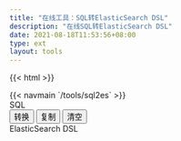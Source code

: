 ```yaml
---
title: "在线工具：SQL转ElasticSearch DSL"
description: "在线SQL转ElasticSearch DSL"
date: 2021-08-18T11:53:56+08:00
type: ext
layout: tools
---
```

{{< html >}}
  <div class="row">
    <div class="col-lg-1 nav-container">
      {{< navmain `/tools/sql2es` >}}
    </div>
    <div class="t-editarea col-lg-5 col-md-12" onpaste="setTimeout(convert,1)"> 
      <label class="col-form-label"> SQL </label> 
      <div id="input" class="t-textarea fullHeight fixed-size"></div> 
    </div>
    <div class="t-btn col-lg-1 col-md-12">
      <button class="btn"  id="btnExpan"> 转换 </button>
      <button class="btn btn-default" data-clipboard-action="copy" id="btnCopy"> 复制 </button>
      <button class="btn btn-default" id="btnClear"> 清空 </button>
    </div> 
    <div class="t-editarea col-lg-5 col-md-12"> 
      <label class="col-form-label"> ElasticSearch DSL </label> 
      <div class="t-textarea fullHeight fixed-size" id="output"></div> 
    </div>
  </div>
  <script src="https://cdn.bootcss.com/clipboard.js/2.0.4/clipboard.min.js">
	</script> 
  <script src="/js/jquery.js"></script>
  <script src="/layer/layer.js"></script>
  <script src="/js/tools.js?v=0.0.3"></script>
  <script>
    function formatJson(msg) {
      let jsonStr = JSON.stringify(JSON.parse(msg), null, 4)
      return jsonStr;
    }

    document.getElementById("btnExpan").onclick = function() {
      convert()
    }

    let input = new highlight(
      document.getElementById("input"), 
      "sql", 
      initSelectSql
    )

    let output = new highlight(
      document.getElementById("output"), 
      "javascript", 
      '等待转化结果...'
    )
    
    document.getElementById("btnClear").onclick = function() {
        cleanup(input, output)
    }
    function convert() {
      let schema = input.getValue()
      if (schema != "") {
        $.ajax({
          url: "/api/sql2es",
          type: "post",
          data: {
            schema: schema
          },
          success: function(res) {
            if (res.error != "") {
              layer.alert(res.error)
            } else {
              output.setValue(formatJson(res.data))
            }
          } 
        })
      }
    }
    convert()
    listenMode(input, output)
    copy(output)
	</script> 
  {{< /html >}}
    {{< html >}}<div class="tool-info">{{< /html >}}
## 基于项目
  
[github.com/cch123/elasticsql](https://github.com/cch123/elasticsql)

## 当前支持

- [x] sql and expression
- [x] sql or expression
- [x] equal(=) support
- [x] not equal(!=) support
- [x] gt(>) support
- [x] gte(>=) support
- [x] lt(<) support
- [x] lte(<=) support
- [x] sql in (eg. id in (1,2,3) ) expression
- [x] sql not in (eg. id not in (1,2,3) ) expression
- [x] paren bool support (eg. where (a=1 or b=1) and (c=1 or d=1))
- [x] sql like expression (currently use match phrase, perhaps will change to wildcard in the future)
- [x] sql order by support
- [x] sql limit support
- [x] sql not like expression
- [x] field missing check
- [x] support aggregation like count(\*), count(field), min(field), max(field), avg(field)
- [x] support aggregation like stats(field), extended_stats(field), percentiles(field) which are not standard sql function
- [ ] null check expression(is null/is not null)
- [ ] join expression
- [ ] having support

{{< html >}}</div>{{< /html >}}